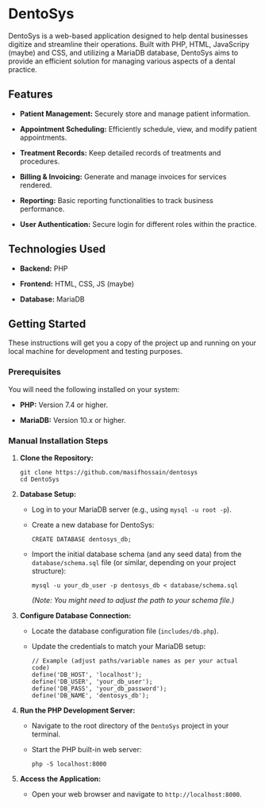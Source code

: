 # DentoSys

DentoSys is a web-based application designed to help dental businesses digitize and streamline their operations. Built with PHP, HTML, JavaScripy (maybe) and CSS, and utilizing a MariaDB database, DentoSys aims to provide an efficient solution for managing various aspects of a dental practice.

## Features

* **Patient Management:** Securely store and manage patient information.

* **Appointment Scheduling:** Efficiently schedule, view, and modify patient appointments.

* **Treatment Records:** Keep detailed records of treatments and procedures.

* **Billing & Invoicing:** Generate and manage invoices for services rendered.

* **Reporting:** Basic reporting functionalities to track business performance.

* **User Authentication:** Secure login for different roles within the practice.

## Technologies Used

* **Backend:** PHP

* **Frontend:** HTML, CSS, JS (maybe)

* **Database:** MariaDB

## Getting Started

These instructions will get you a copy of the project up and running on your local machine for development and testing purposes.

### Prerequisites

You will need the following installed on your system:

* **PHP:** Version 7.4 or higher.

* **MariaDB:** Version 10.x or higher.

### Manual Installation Steps

1.  **Clone the Repository:**

    ```
    git clone https://github.com/masifhossain/dentosys
    cd DentoSys
    ```

2.  **Database Setup:**

    * Log in to your MariaDB server (e.g., using `mysql -u root -p`).

    * Create a new database for DentoSys:

        ```
        CREATE DATABASE dentosys_db;
        ```

    * Import the initial database schema (and any seed data) from the `database/schema.sql` file (or similar, depending on your project structure):

        ```
        mysql -u your_db_user -p dentosys_db < database/schema.sql
        ```

        *(Note: You might need to adjust the path to your schema file.)*

3.  **Configure Database Connection:**

    * Locate the database configuration file (`includes/db.php`).

    * Update the credentials to match your MariaDB setup:

        ```
        // Example (adjust paths/variable names as per your actual code)
        define('DB_HOST', 'localhost');
        define('DB_USER', 'your_db_user');
        define('DB_PASS', 'your_db_password');
        define('DB_NAME', 'dentosys_db');
        ```

4.  **Run the PHP Development Server:**

    * Navigate to the root directory of the `DentoSys` project in your terminal.

    * Start the PHP built-in web server:

        ```
        php -S localhost:8000
        ```

5.  **Access the Application:**

    * Open your web browser and navigate to `http://localhost:8000`.

